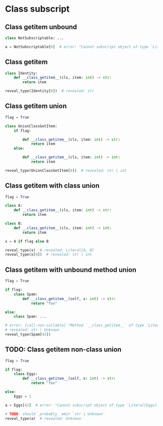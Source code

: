 # Class subscript

## Class getitem unbound

```py
class NotSubscriptable: ...

a = NotSubscriptable[0]  # error: "Cannot subscript object of type `Literal[NotSubscriptable]` with no `__class_getitem__` method"
```

## Class getitem

```py
class Identity:
    def __class_getitem__(cls, item: int) -> str:
        return item

reveal_type(Identity[0])  # revealed: str
```

## Class getitem union

```py
flag = True

class UnionClassGetItem:
    if flag:

        def __class_getitem__(cls, item: int) -> str:
            return item
    else:

        def __class_getitem__(cls, item: int) -> int:
            return item

reveal_type(UnionClassGetItem[0])  # revealed: str | int
```

## Class getitem with class union

```py
flag = True

class A:
    def __class_getitem__(cls, item: int) -> str:
        return item

class B:
    def __class_getitem__(cls, item: int) -> int:
        return item

x = A if flag else B

reveal_type(x)  # revealed: Literal[A, B]
reveal_type(x[0])  # revealed: str | int
```

## Class getitem with unbound method union

```py
flag = True

if flag:
    class Spam:
        def __class_getitem__(self, x: int) -> str:
            return "foo"

else:
    class Spam: ...

# error: [call-non-callable] "Method `__class_getitem__` of type `Literal[__class_getitem__] | Unbound` is not callable on object of type `Literal[Spam, Spam]`"
# revealed: str | Unknown
reveal_type(Spam[42])
```

## TODO: Class getitem non-class union

```py
flag = True

if flag:
    class Eggs:
        def __class_getitem__(self, x: int) -> str:
            return "foo"

else:
    Eggs = 1

a = Eggs[42]  # error: "Cannot subscript object of type `Literal[Eggs] | Literal[1]` with no `__getitem__` method"

# TODO: should _probably_ emit `str | Unknown`
reveal_type(a)  # revealed: Unknown
```
